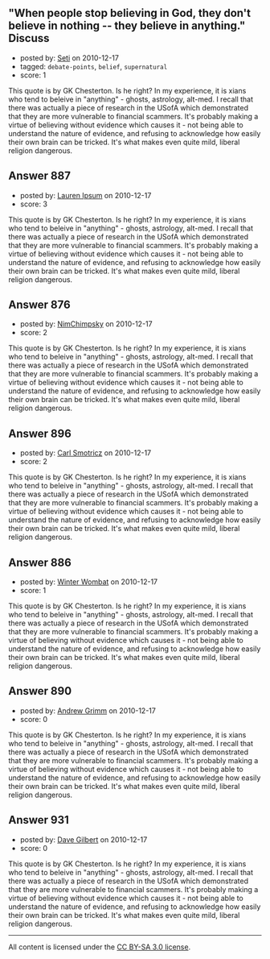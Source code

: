 ## "When people stop believing in God, they don't believe in nothing -- they believe in anything." Discuss

- posted by: [Seti](https://stackexchange.com/users/-1/247-seti) on 2010-12-17
- tagged: `debate-points`, `belief`, `supernatural`
- score: 1

This quote is by GK Chesterton. Is he right? In my experience, it is xians who tend to beleive in "anything" - ghosts, astrology, alt-med. I recall that there was actually a piece of research in the USofA which demonstrated that they are more vulnerable to financial scammers. It's probably making a virtue of believing without evidence which causes it - not being able to understand the nature of evidence, and refusing to acknowledge how easily their own brain can be tricked. It's what makes even quite mild, liberal religion dangerous.  


## Answer 887

- posted by: [Lauren Ipsum](https://stackexchange.com/users/-1/71-lauren-ipsum) on 2010-12-17
- score: 3

This quote is by GK Chesterton. Is he right? In my experience, it is xians who tend to beleive in "anything" - ghosts, astrology, alt-med. I recall that there was actually a piece of research in the USofA which demonstrated that they are more vulnerable to financial scammers. It's probably making a virtue of believing without evidence which causes it - not being able to understand the nature of evidence, and refusing to acknowledge how easily their own brain can be tricked. It's what makes even quite mild, liberal religion dangerous.  


## Answer 876

- posted by: [NimChimpsky](https://stackexchange.com/users/-1/147-nimchimpsky) on 2010-12-17
- score: 2

This quote is by GK Chesterton. Is he right? In my experience, it is xians who tend to beleive in "anything" - ghosts, astrology, alt-med. I recall that there was actually a piece of research in the USofA which demonstrated that they are more vulnerable to financial scammers. It's probably making a virtue of believing without evidence which causes it - not being able to understand the nature of evidence, and refusing to acknowledge how easily their own brain can be tricked. It's what makes even quite mild, liberal religion dangerous.  


## Answer 896

- posted by: [Carl Smotricz](https://stackexchange.com/users/-1/228-carl-smotricz) on 2010-12-17
- score: 2

This quote is by GK Chesterton. Is he right? In my experience, it is xians who tend to beleive in "anything" - ghosts, astrology, alt-med. I recall that there was actually a piece of research in the USofA which demonstrated that they are more vulnerable to financial scammers. It's probably making a virtue of believing without evidence which causes it - not being able to understand the nature of evidence, and refusing to acknowledge how easily their own brain can be tricked. It's what makes even quite mild, liberal religion dangerous.  


## Answer 886

- posted by: [Winter Wombat](https://stackexchange.com/users/-1/52-winter-wombat) on 2010-12-17
- score: 1

This quote is by GK Chesterton. Is he right? In my experience, it is xians who tend to beleive in "anything" - ghosts, astrology, alt-med. I recall that there was actually a piece of research in the USofA which demonstrated that they are more vulnerable to financial scammers. It's probably making a virtue of believing without evidence which causes it - not being able to understand the nature of evidence, and refusing to acknowledge how easily their own brain can be tricked. It's what makes even quite mild, liberal religion dangerous.  


## Answer 890

- posted by: [Andrew Grimm](https://stackexchange.com/users/-1/270-andrew-grimm) on 2010-12-17
- score: 0

This quote is by GK Chesterton. Is he right? In my experience, it is xians who tend to beleive in "anything" - ghosts, astrology, alt-med. I recall that there was actually a piece of research in the USofA which demonstrated that they are more vulnerable to financial scammers. It's probably making a virtue of believing without evidence which causes it - not being able to understand the nature of evidence, and refusing to acknowledge how easily their own brain can be tricked. It's what makes even quite mild, liberal religion dangerous.  


## Answer 931

- posted by: [Dave Gilbert](https://stackexchange.com/users/-1/238-dave-gilbert) on 2010-12-17
- score: 0

This quote is by GK Chesterton. Is he right? In my experience, it is xians who tend to beleive in "anything" - ghosts, astrology, alt-med. I recall that there was actually a piece of research in the USofA which demonstrated that they are more vulnerable to financial scammers. It's probably making a virtue of believing without evidence which causes it - not being able to understand the nature of evidence, and refusing to acknowledge how easily their own brain can be tricked. It's what makes even quite mild, liberal religion dangerous.  



---

All content is licensed under the [CC BY-SA 3.0 license](https://creativecommons.org/licenses/by-sa/3.0/).
